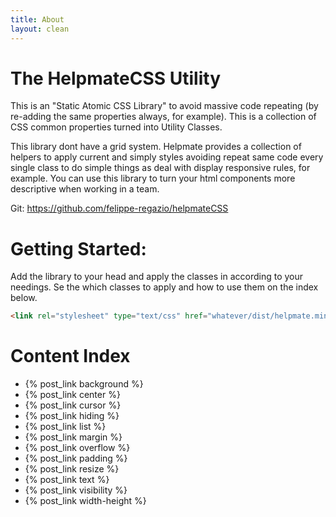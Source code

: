 ```yaml
---
title: About
layout: clean
---
```


# The HelpmateCSS Utility

This is an "Static Atomic CSS Library" to avoid massive code repeating (by re-adding the same properties always, for example). This is a collection of CSS common properties turned into Utility Classes.

This library dont have a grid system. Helpmate provides a collection of helpers to apply current and simply styles avoiding repeat same code every single class to do simple things as deal with display responsive rules, for example. You can use this library to turn your html components more descriptive when working in a team.


Git: https://github.com/felippe-regazio/helpmateCSS

# Getting Started:

Add the library to your head and apply the classes in according to your needings.
Se the which classes to apply and how to use them on the index below.

```html
<link rel="stylesheet" type="text/css" href="whatever/dist/helpmate.min.css">
```

# Content Index

- {% post_link background %}
- {% post_link center %}
- {% post_link cursor %}
- {% post_link hiding %}
- {% post_link list %}
- {% post_link margin %}
- {% post_link overflow %}
- {% post_link padding %}
- {% post_link resize %}
- {% post_link text %}
- {% post_link visibility %}
- {% post_link width-height %}